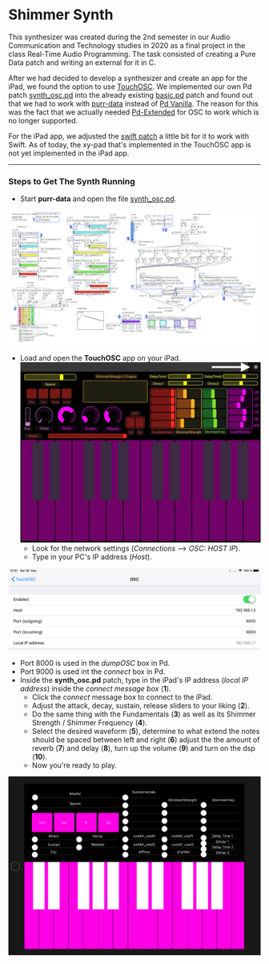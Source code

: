 # Shimmer Synth 

This synthesizer was created during the 2nd semester in our Audio Communication and Technology studies in 2020 as a final project in the class Real-Time Audio Programming. The task consisted of creating a Pure Data patch and writing an external for it in C. 

After we had decided to develop a synthesizer and create an app for the iPad, we found the option to use [TouchOSC](https://hexler.net/docs/touchosc-getting-started). 
We implemented our own Pd patch [synth_osc.pd](https://github.com/thomaschhh/RTAP-Synthesizer/blob/master/PureData/synth_osc.pd) into the already existing [basic.pd](https://hexler.net/pub/touchosc/basic.pd) patch and found out that we had to work with [purr-data](https://agraef.github.io/purr-data/) instead of [Pd Vanilla](http://puredata.info/downloads/pure-data). The reason for this was the fact that we actually needed [Pd-Extended](http://puredata.info/downloads/pd-extended) for OSC to work which is no longer supported.

For the iPad app, we adjusted the [swift patch](https://github.com/thomaschhh/RTAP-Synthesizer/blob/master/PureData/synth_swift.pd) a little bit for it to work with Swift.
As of today, the xy-pad that's implemented in the TouchOSC app is not yet implemented in the iPad app.

***

### Steps to Get The Synth Running

- Start **purr-data** and open the file [synth_osc.pd](https://github.com/thomaschhh/RTAP-Synthesizer/blob/master/PureData/synth_osc.pd).

![Entire Pd Patch](https://github.com/thomaschhh/RTAP-Synthesizer/blob/master/Images/pd_patch.png?raw=true)

- Load and open the **TouchOSC** app on your iPad.
![Entire Pd Patch](https://github.com/thomaschhh/RTAP-Synthesizer/blob/master/Images/osc_layout.jpg?raw=true)
    - Look for the network settings (*Connections* --> *OSC: HOST IP*).
    - Type in your PC's IP address (*Host*).
    
![Entire Pd Patch](https://github.com/thomaschhh/RTAP-Synthesizer/blob/master/Images/osc_connections.jpg?raw=true)

- Port 8000 is used in the *dumpOSC* box in Pd. 
- Port 9000 is used int the *connect* box in Pd.
- Inside the **synth_osc.pd** patch, type in the iPad's IP address (*local IP address*) inside the *connect message box* (**1**).
    - Click the *connect* message box to connect to the iPad.
    - Adjust the attack, decay, sustain, release sliders to your liking (**2**).
    - Do the same thing with the Fundamentals (**3**) as well as its Shimmer Strength / Shimmer Frequency (**4**).
    - Select the desired waveform (**5**), determine to what extend the notes should be spaced between left and right (**6**) adjust the the amount of reverb (**7**)  and delay (**8**), turn up the volume (**9**) and turn on the dsp (**10**). 
    - Now you're ready to play. 
    
![iPad App](https://github.com/thomaschhh/RTAP-Synthesizer/blob/master/Images/ipad.png?raw=true)

    
